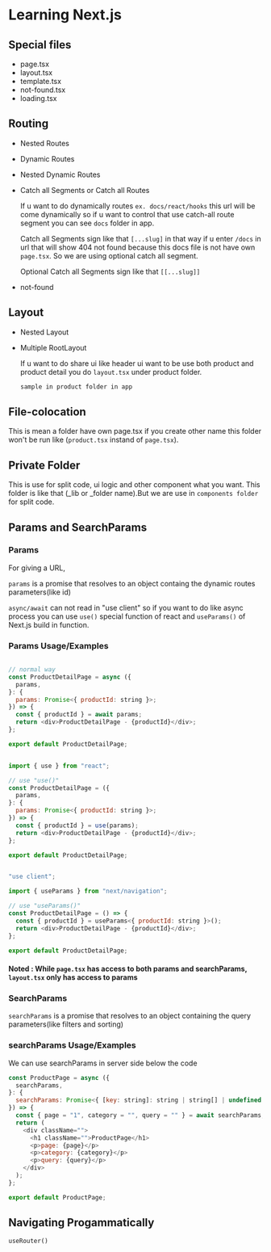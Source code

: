 # Learning Next.js

## Special files

- page.tsx
- layout.tsx
- template.tsx
- not-found.tsx
- loading.tsx

## Routing

- Nested Routes
- Dynamic Routes
- Nested Dynamic Routes
- Catch all Segments or Catch all Routes

  If u want to do dynamically routes `ex. docs/react/hooks` this url will be come dynamically so if u want to control that use catch-all route segment you can see `docs` folder in app.

  Catch all Segments sign like that `[...slug]` in that way if u enter `/docs` in url that will show 404 not found because this docs file is not have own `page.tsx`. So we are using optional catch all segment.

  Optional Catch all Segments sign like that `[[...slug]]`

- not-found

## Layout

- Nested Layout
- Multiple RootLayout

  If u want to do share ui like header ui want to be use both product and product detail you do `layout.tsx` under product folder.

  ```bash
  sample in product folder in app
  ```

## File-colocation

This is mean a folder have own page.tsx if you create other name this folder won't be run like (`product.tsx` instand of `page.tsx`).

## Private Folder

This is use for split code, ui logic and other component what you want. This folder is like that (\_lib or \_folder name).But we are use in `components folder` for split code.

## Params and SearchParams

### Params

For giving a URL,

`params` is a promise that resolves to an object containg the dynamic routes parameters(like id)

`async/await` can not read in "use client" so if you want to do like async process you can use `use()` special function of react and `useParams()` of Next.js build in function.

### Params Usage/Examples

```javascript

// normal way
const ProductDetailPage = async ({
  params,
}: {
  params: Promise<{ productId: string }>;
}) => {
  const { productId } = await params;
  return <div>ProductDetailPage - {productId}</div>;
};

export default ProductDetailPage;
```

```javascript

import { use } from "react";

// use "use()"
const ProductDetailPage = ({
  params,
}: {
  params: Promise<{ productId: string }>;
}) => {
  const { productId } = use(params);
  return <div>ProductDetailPage - {productId}</div>;
};

export default ProductDetailPage;
```

```javascript

"use client";

import { useParams } from "next/navigation";

// use "useParams()"
const ProductDetailPage = () => {
  const { productId } = useParams<{ productId: string }>();
  return <div>ProductDetailPage - {productId}</div>;
};

export default ProductDetailPage;
```

#### Noted : While `page.tsx` has access to both params and searchParams, `layout.tsx` only has access to params

### SearchParams

`searchParams` is a promise that resolves to an object containing the query parameters(like filters and sorting)

### searchParams Usage/Examples

We can use searchParams in server side below the code

```javascript
const ProductPage = async ({
  searchParams,
}: {
  searchParams: Promise<{ [key: string]: string | string[] | undefined }>;
}) => {
  const { page = "1", category = "", query = "" } = await searchParams;
  return (
    <div className="">
      <h1 className="">ProductPage</h1>
      <p>page: {page}</p>
      <p>category: {category}</p>
      <p>query: {query}</p>
    </div>
  );
};

export default ProductPage;
```

## Navigating Progammatically

`useRouter()`
